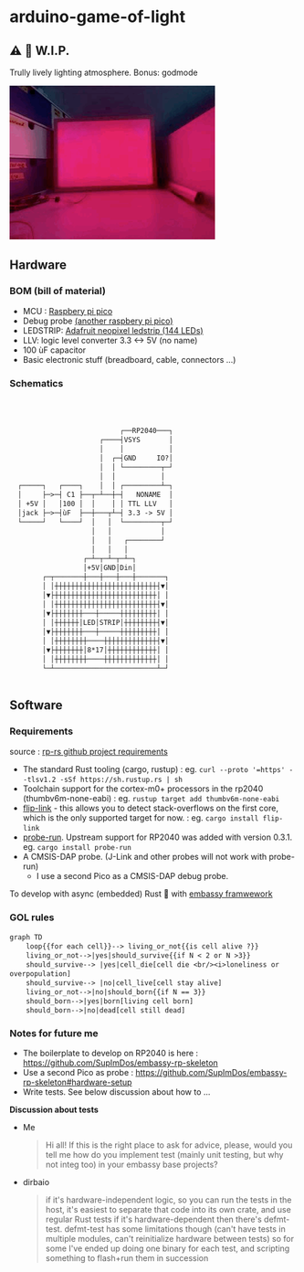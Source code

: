 # arduino-game-of-light

## :warning: :construction: W.I.P.

Trully lively lighting atmosphere. Bonus: godmode

![](doc/home_gif.gif)

## Hardware

### BOM (bill of material)

- MCU : [Raspbery pi pico](https://www.raspberrypi.com/documentation/microcontrollers/raspberry-pi-pico.html)
- Debug probe [(another raspbery pi pico)](https://github.com/rp-rs/rp2040-project-template/blob/main/debug_probes.md#raspberry-pi-pico)
- LEDSTRIP: [Adafruit neopixel ledstrip (144 LEDs)](https://www.adafruit.com/product/1138)
- LLV: logic level converter 3.3 <-> 5V (no name)
- 100 ùF capacitor
- Basic electronic stuff (breadboard, cable, connectors ...)

### Schematics

```ascii



                           ┌──RP2040───┐
                      ┌────┤VSYS       │
                      │    │           │
                      │  ┌─┤GND     IO?│
                      │  │ └─────────┬─┘
                      │  │           │
  ┌─────┐   ┌────┐    │  │ ┌─────────┴─┐
  │     ├─>─┤ C1 ├──┬─┴──┼─┤   NONAME  │
  │ +5V │   │100 │  │    │ │ TTL LLV   │
  │jack ├─>─┤ùF  ├──┼───┬┴─┤ 3.3 -> 5V │
  └─────┘   └────┘  │   │  └─────────┬─┘
                    │   │            │
                    │   │   ┌────────┘
                    │   │   │
                  ┌─┴─┬─┴─┬─┴─┐
                  │+5V│GND│Din│
        ┌─┬───────┼───┼───┼───┼───────┐
        │ │┼┼┼┼┼┼┼┼┼┼┼┼┼┼┼┼┼┼┼┼┼┼┼┼┼┤▼│
        │▼├┼┼┼┼┼┼┼┼┼┼┼┼┼┼┼┼┼┼┼┼┼┼┼┼┼│ │
        │ │┼┼┼┼┼┼┼┼┼┼┼┼┼┼┼┼┼┼┼┼┼┼┼┼┼┤▼│
        │▼├┼┼┼┼┼┼┼───┼─────┼┼┼┼┼┼┼┼┼│ │
        │ │┼┼┼┼┼┼│LED│STRIP│┼┼┼┼┼┼┼┼┤▼│
        │▼├┼┼┼┼┼┼┼───┼─────┼┼┼┼┼┼┼┼┼│ │
        │ │┼┼┼┼┼┼┼┼────┼┼┼┼┼┼┼┼┼┼┼┼┼┤▼│
        │▼├┼┼┼┼┼┼┼│8*17│┼┼┼┼┼┼┼┼┼┼┼┼│ │
        │ │┼┼┼┼┼┼┼┼────┼┼┼┼┼┼┼┼┼┼┼┼┼│ │
        └─┴─────────────────────────┴─┘


```

## Software

### Requirements

source : [rp-rs github project requirements](https://github.com/rp-rs/rp2040-project-template#requirements)

- The standard Rust tooling (cargo, rustup) : eg. `curl --proto '=https' --tlsv1.2 -sSf https://sh.rustup.rs | sh`
- Toolchain support for the cortex-m0+ processors in the rp2040 (thumbv6m-none-eabi) : eg. `rustup target add thumbv6m-none-eabi`
- [flip-link](https://github.com/knurling-rs/flip-link) - this allows you to detect stack-overflows on the first core, which is the only supported target for now. : eg. `cargo install flip-link`
- [probe-run](https://github.com/knurling-rs/probe-run). Upstream support for RP2040 was added with version 0.3.1. eg. `cargo install probe-run`
- A CMSIS-DAP probe. (J-Link and other probes will not work with probe-run)
  - I use a second Pico as a CMSIS-DAP debug probe.


To develop with async (embedded) Rust :crab: with [embassy framwework](https://embassy.dev/dev/index.html)

### GOL rules

```mermaid
graph TD
    loop{{for each cell}}--> living_or_not{{is cell alive ?}}
    living_or_not-->|yes|should_survive{{if N < 2 or N >3}}
    should_survive--> |yes|cell_die[cell die <br/><i>loneliness or overpopulation]
    should_survive--> |no|cell_live[cell stay alive]
    living_or_not-->|no|should_born{{if N == 3}}
    should_born-->|yes|born[living cell born]
    should_born-->|no|dead[cell still dead]
```

### Notes for future me

- The boilerplate to develop on RP2040 is here : <https://github.com/SupImDos/embassy-rp-skeleton>
- Use a second Pico as probe : <https://github.com/SupImDos/embassy-rp-skeleton#hardware-setup>
- Write tests. See below discussion about how to ...


**Discussion about tests**
- Me
    >Hi all! If this is the right place to ask for advice, please, would you tell me how do you implement test (mainly unit testing, but why not integ too) in your embassy base projects?
- dirbaio
  > if it's hardware-independent logic, so you can run the tests in the host, it's easiest to separate that code into its own crate, and use regular Rust tests
  > if it's hardware-dependent then there's defmt-test.
  defmt-test has some limitations though (can't have tests in multiple modules, can't reinitialize hardware between tests) so for some I've ended up doing one binary for each test, and scripting something to flash+run them in succession
